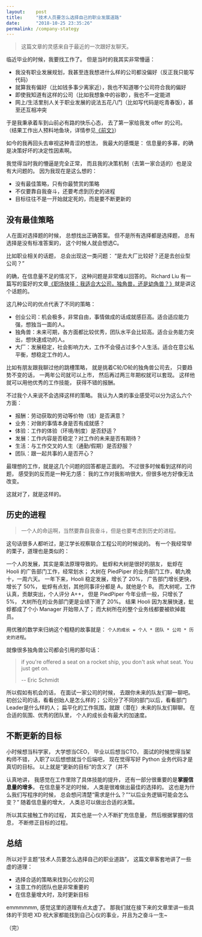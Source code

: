 ```yaml
---
layout:    post
title:     "技术人员要怎么选择自己的职业发展道路"
date:      "2018-10-25 23:35:26"
permalink: /company-stategy
---
```


> 这篇文章的灵感来自于最近的一次跟好友聊天。

<!--MORE-->

临近毕业的时候，我要找工作了。
但是当时的我其实非常懵逼：

* 我没有职业发展规划，我甚至连我想进什么样的公司都没偏好（反正我只能写代码）
* 就算我有偏好（比如钱多事少离家近），我也不知道哪个公司符合我的偏好
* 即使我知道有这样的公司（比如我想象中的谷歌），我也不一定能进
* 网上/生活里别人关于职业发展的说法五花八门（比如写代码是吃青春饭），甚至还互相冲突

于是我秉承着车到山前必有路的快乐心态，
去了第一家给我发 offer 的公司。
（结果工作出人预料地鱼块，详情参见[《前文》](/adult-life)）

如今的我再回头去审视这种青涩的想法，
我最大的感慨是：
信息量的多寡，的确是决策好坏的决定性因素啊。

我觉得当时我的懵逼是完全正常，
而且我的决策机制（去第一家合适的）也是没有大问题的。
因为我现在是这么想的：

* 没有最佳策略，只有你最赞赏的策略
* 不仅要靠自我奋斗，还要考虑到历史的进程
* 目标往往不是一开始就定死的，而是要不断更新的


## 没有最佳策略

人在面对选择题的时候，
总想找出正确答案。
但不是所有选择都是选择题，
总有选择是没有标准答案的，
这个时候人就会想选C。

比如职业相关的话题，
总会出现这一类问题：
“是去大厂比较好？还是去创业型公司？”

的确，在信息量不足的情况下，
这种问题是非常难以回答的。
Richard Liu 有一篇写的蛮好的文章[《职场抉择：我适合大公司，独角兽，还是幼角兽？》](https://zhuanlan.zhihu.com/p/46702362)就是讲这个话题的。

这几种公司的优点代表了不同的策略：

- 创业公司：机会极多，非常自由，事情做成的话成就感巨高。适合适应能力强，想独当一面的人。
- 独角兽：未来可期，各方面都比较优秀，团队水平会比较高。适合业务能力突出，想快速成功的人。
- 大厂：发展稳定，社会影响力大，工作不会侵占过多个人生活。适合在意公私平衡，想稳定工作的人。

比如有朋友跟我聊过他的跳槽策略，
就是挑着C轮/D轮的独角兽公司去，
只要趋势不变的话，
一两年公司就可以上市，
然后再过两三年期权就可以套现。
这样他就可以用他优秀的工作技能，
获得不错的报酬。

不过我个人来说不会选择这样的策略。
我认为人类的事业感受可以分为这么六个方面：

* 报酬：劳动获取的劳动等价物（钱）是否满意？
* 业务：对做的事情本身是否有成就感？
* 体验：工作的体验（环境/制度）是否舒适？
* 发展：工作内容是否稳定？对工作的未来是否有期待？
* 生活：与工作交叉的人生（通勤/假期）是否舒服？
* 团队：跟一起共事的人是否开心？

最理想的工作，就是这几个问题的回答都是正面的。
不过很多时候看到这样的问题，
感受到的反而是一种无力感：
我的工作对我影响很大，但很多地方好像无法改变。

这就对了，就是这样的。


## 历史的进程

> 一个人的命运啊，当然要靠自我奋斗，但是也要考虑到历史的进程。

这句话很多人都听过，是江学长视察联合工程公司的时候说的。
有一个我经常举的栗子，道理也是类似的：

一个人的发展，其实是乘法原理导致的。
蚍蜉和大树是很好的朋友，
蚍蜉在 Hooli 的广告部门工作，经常划水；
大树在 PiedPiper 的业务部门工作，朝九晚十，一周六天。
一年下来，Hooli 稳定发展，增长了 20%，
广告部门增长更快，增长了 50%，
蚍蜉有点划，其他同事评分都是 A，就他是个 B。
而大树呢，工作认真，贡献突出，个人评分 A++，
但是 PiedPiper 今年业绩一般，只增长了 5%，
大树所在的业务部门更是业绩下滑了 20%。
结果 Hooli 因为发展快速，蚍蜉都成了个小 Manager 开始带人了；
而大树所在的整个业务线都要被砍掉裁员。

用优雅的数学来归纳这个粗糙的故事就是：
`个人的成长 = 个人 * 团队 * 公司 * 历史的进程`。

就像很多独角兽公司都会引用的那句话：

> if you're offered a seat on a rocket ship,
> you don't ask what seat.
> You just get on.
>
> -- Eric Schmidt

所以假如有机会的话，
在面试一家公司的时候，
去跟你未来的队友们聊一聊吧。
初创公司的话，看看创始人是怎么样的；
公司分了不同的部门以后，看看部门Leader是什么样的人；
扁平化的工作氛围，就跟（潜在）未来的队友们聊聊。
在合适的氛围、优秀的团队里，
个人的成长会有最大的加速度。


## 不断更新的目标

小时候想当科学家，
大学想当CEO，
毕业以后想当CTO，
面试的时候觉得当架构师不错，
入职了以后想想就当个后端吧，
现在觉得写好 Python 业务代码才是真切的目标。
以上就是“更新的目标”的含义了（并不

认真地讲，
我感觉在工作里除了具体技能的提升，
还有一部分很重要的是**掌握信息量的增多**。
在信息量不足的时候，
人类是很难做出最佳的选择的。
这也是为什么我们写程序的时候，
总会想问清楚“需求是什么？”“以后业务逻辑可能会怎么变？”
随着信息量的增大，
人类总可以做出合适的决策。

所以其实接触工作的过程，
其实也是一个人不断扩充信息量，
然后根据掌握的信息，
不断修正目标的过程。


## 总结

所以对于主题“技术人员要怎么选择自己的职业道路”，
这篇文章客套地讲了一些虚的道理：

- 选择合适的策略来找到心仪的公司
- 注意工作的团队也是非常重要的
- 在信息量增大时，及时更新目标

emmmmmm, 感觉这里的道理有点太虚了。
那我们就在接下来的文章里讲一些具体的干货吧 XD
祝大家都能找到自己心仪的事业，并且为之奋斗一生~

（完）
